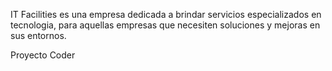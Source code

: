 IT Facilities es una empresa dedicada a brindar servicios especializados en tecnologia, para aquellas empresas que necesiten soluciones y mejoras en sus entornos.


Proyecto Coder